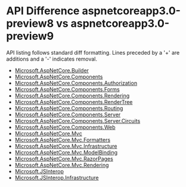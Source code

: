 # API Difference aspnetcoreapp3.0-preview8 vs aspnetcoreapp3.0-preview9

API listing follows standard diff formatting. Lines preceded by a '+' are
additions and a '-' indicates removal.

* [Microsoft.AspNetCore.Builder](3.0-preview9_Microsoft.AspNetCore.Builder.md)
* [Microsoft.AspNetCore.Components](3.0-preview9_Microsoft.AspNetCore.Components.md)
* [Microsoft.AspNetCore.Components.Authorization](3.0-preview9_Microsoft.AspNetCore.Components.Authorization.md)
* [Microsoft.AspNetCore.Components.Forms](3.0-preview9_Microsoft.AspNetCore.Components.Forms.md)
* [Microsoft.AspNetCore.Components.Rendering](3.0-preview9_Microsoft.AspNetCore.Components.Rendering.md)
* [Microsoft.AspNetCore.Components.RenderTree](3.0-preview9_Microsoft.AspNetCore.Components.RenderTree.md)
* [Microsoft.AspNetCore.Components.Routing](3.0-preview9_Microsoft.AspNetCore.Components.Routing.md)
* [Microsoft.AspNetCore.Components.Server](3.0-preview9_Microsoft.AspNetCore.Components.Server.md)
* [Microsoft.AspNetCore.Components.Server.Circuits](3.0-preview9_Microsoft.AspNetCore.Components.Server.Circuits.md)
* [Microsoft.AspNetCore.Components.Web](3.0-preview9_Microsoft.AspNetCore.Components.Web.md)
* [Microsoft.AspNetCore.Mvc](3.0-preview9_Microsoft.AspNetCore.Mvc.md)
* [Microsoft.AspNetCore.Mvc.Formatters](3.0-preview9_Microsoft.AspNetCore.Mvc.Formatters.md)
* [Microsoft.AspNetCore.Mvc.Infrastructure](3.0-preview9_Microsoft.AspNetCore.Mvc.Infrastructure.md)
* [Microsoft.AspNetCore.Mvc.ModelBinding](3.0-preview9_Microsoft.AspNetCore.Mvc.ModelBinding.md)
* [Microsoft.AspNetCore.Mvc.RazorPages](3.0-preview9_Microsoft.AspNetCore.Mvc.RazorPages.md)
* [Microsoft.AspNetCore.Mvc.Rendering](3.0-preview9_Microsoft.AspNetCore.Mvc.Rendering.md)
* [Microsoft.JSInterop](3.0-preview9_Microsoft.JSInterop.md)
* [Microsoft.JSInterop.Infrastructure](3.0-preview9_Microsoft.JSInterop.Infrastructure.md)
